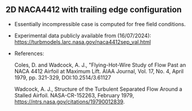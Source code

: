 <!------------------------------------------------------------------------- -->

## 2D NACA4412 with trailing edge configuration

- Essentially incompressible case is computed for free field conditions.
- Experimental data publicly available from (16/07/2024):
https://turbmodels.larc.nasa.gov/naca4412sep_val.html
- References:

    Coles, D. and Wadcock, A. J.,
    "Flying-Hot-Wire Study of Flow Past an NACA 4412 Airfoil at Maximum Lift.
    AIAA Journal, Vol. 17, No. 4, April 1979, pp. 321-329,
    DOI:10.2514/3.61127

    Wadcock, A. J.,
    Structure of the Turbulent Separated Flow Around a Stalled Airfoil.
    NASA-CR-152263, February 1979, https://ntrs.nasa.gov/citations/19790012839.


<!------------------------------------------------------------------------- -->
